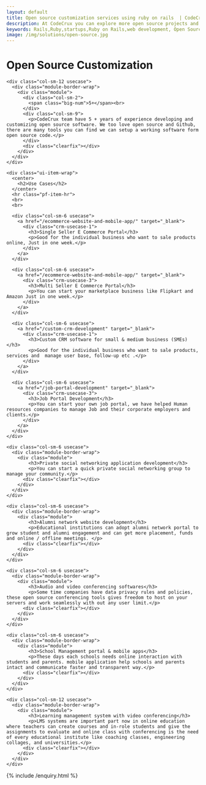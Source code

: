 ```yaml
---
layout: default
title: Open source customization services using ruby on rails  | CodeCrux
description: At CodeCrux you can explore more open source projects and web development services which will be developed in ruby on rails, angularjs, and devops for your business.
keywords: Rails,Ruby,startups,Ruby on Rails,web development, Open Source Development
image: /img/solutions/open-source.jpg
---
```


<!-- 
  TODO 
  https://digital.com/blog/open-source-business/
  add blog post links
  https://awesomeopensource.com/
  https://github.com/sindresorhus/awesome
 -->
<div class="opensource-solutions-banner">
  <h1>Open Source Customization</h1>
</div>

<div class="technology-content-wraper">
  <div class="container">

    <div class="col-sm-12 usecase">
      <div class="module-border-wrap">
        <div class="module">
          <div class="col-sm-2">
            <span class="big-num">5+</span><br>
          </div>
          <div class="col-sm-9">
            <p>CodeCrux team have 5 + years of experience developing and customizing open source software. We too love open source and Github, there are many tools you can find we can setup a working software form open source code.</p>
          </div>
          <div class="clearfix"></div>
        </div>
      </div>
    </div>

    <div class="ui-item-wrap">
      <center>
        <h2>Use Cases</h2>
      </center>
      <hr class="pf-item-hr">
      <br>
      <br>

      <div class="col-sm-6 usecase">
        <a href="/ecommerce-website-and-mobile-app/" target="_blank">
          <div class="crm-usecase-1">
            <h3>Single Seller E Commerce Portal</h3>
            <p>Good for the individual business who want to sale products online, Just in one week.</p>
          </div>
        </a>
      </div>

      <div class="col-sm-6 usecase">
        <a href="/ecommerce-website-and-mobile-app/" target="_blank">
          <div class="crm-usecase-3">
            <h3>Multi Seller E Commerce Portal</h3>
            <p>You can start your marketplace business like Flipkart and Amazon Just in one week.</p>
          </div>
        </a>
      </div>

      <div class="col-sm-6 usecase">
        <a href="/custom-crm-development" target="_blank">
          <div class="crm-usecase-1">
            <h3>Custom CRM software for small & medium business (SMEs) </h3>
            <p>Good for the individual business who want to sale products, services and  manage user base, follow-up etc .</p>
          </div>
        </a>
      </div>

      <div class="col-sm-6 usecase">
        <a href="/job-portal-development" target="_blank">
          <div class="crm-usecase-3">
            <h3>Job Portal Development</h3>
            <p>You can start your own job portal, we have helped Human resources companies to manage Job and their corporate employers and clients.</p>
          </div>
        </a>
      </div>
    </div>

    <div class="col-sm-6 usecase">
      <div class="module-border-wrap">
        <div class="module">
            <h3>Private social networking application development</h3>
            <p>You can start a quick private social networking group to manage your community.</p>
          <div class="clearfix"></div>
        </div>
      </div>
    </div>

    <div class="col-sm-6 usecase">
      <div class="module-border-wrap">
        <div class="module">
            <h3>Alumni network website development</h3>
            <p>Educational institutions can adopt alumni network portal to grow student and alumni engagement and can get more placement, funds and online / offline meetings. </p>
          <div class="clearfix"></div>
        </div>
      </div>
    </div>

    <div class="col-sm-6 usecase">
      <div class="module-border-wrap">
        <div class="module">
            <h3>Audio and video conferencing softwares</h3>
            <p>Some time companies have data privacy rules and policies, these open source conferencing tools gives freedom to host on your servers and work seamlessly with out any user limit.</p>
          <div class="clearfix"></div>
        </div>
      </div>
    </div>

    <div class="col-sm-6 usecase">
      <div class="module-border-wrap">
        <div class="module">
            <h3>School Management portal & mobile apps</h3>
            <p>These days each schools needs online interaction with students and parents. mobile application help schools and parents intact and communicate faster and transparent way.</p>
          <div class="clearfix"></div>
        </div>
      </div>
    </div>

    <div class="col-sm-12 usecase">
      <div class="module-border-wrap">
        <div class="module">
            <h3>Learning management system with video conferencing</h3>
            <p>LMS systems are important part now in online education where teachers can create courses and in-role students and give the assignments to evaluate and online class with conferencing is the need of every educational institute like coaching classes, engineering collages, and universities.</p>
          <div class="clearfix"></div>
        </div>
      </div>
    </div>


  </div>
</div>

{% include /enquiry.html %}
